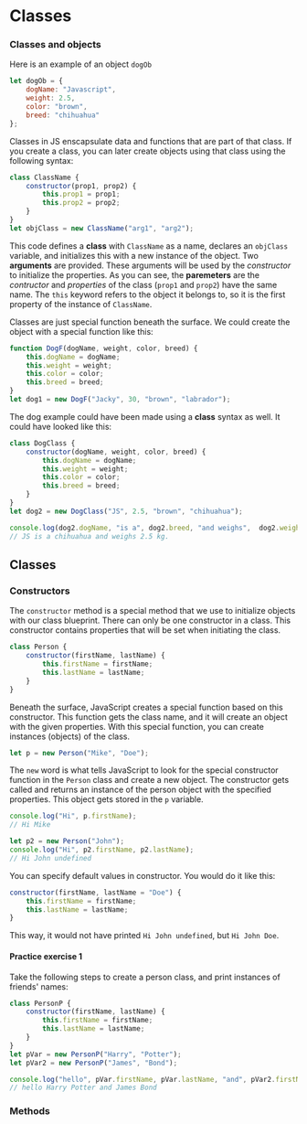 # Classes
### Classes and objects
Here is an example of an object `dogOb`
```js
let dogOb = {
    dogName: "Javascript",
    weight: 2.5,
    color: "brown",
    breed: "chihuahua"
};
```

Classes in JS enscapsulate data and functions that are part of that class. If you create a class, you can later create objects using that class using the following syntax:
```js
class ClassName {
    constructor(prop1, prop2) {
        this.prop1 = prop1;
        this.prop2 = prop2;
    }
}
let objClass = new ClassName("arg1", "arg2");
```
This code defines a **class** with `ClassName` as a name, declares an `objClass` variable, and initializes this with a new instance of the object.
Two **arguments** are provided. These arguments will be used by the *constructor* to initialize the properties. 
As you can see, the **paremeters** are the *contructor* and *properties* of the class (`prop1` and `prop2`) have the same name.
The `this` keyword refers to the object it belongs to, so it is the first property of the instance of `ClassName`.

Classes are just special function beneath the surface. We could create the object with a special function like this:
```js
function DogF(dogName, weight, color, breed) {
    this.dogName = dogName;
    this.weight = weight;
    this.color = color;
    this.breed = breed;
}
let dog1 = new DogF("Jacky", 30, "brown", "labrador");
```
The dog example could have been made using a **class** syntax as well. It could have looked like this:
```js
class DogClass {
    constructor(dogName, weight, color, breed) {
        this.dogName = dogName;
        this.weight = weight;
        this.color = color;
        this.breed = breed;
    }
}
let dog2 = new DogClass("JS", 2.5, "brown", "chihuahua");

console.log(dog2.dogName, "is a", dog2.breed, "and weighs",  dog2.weight, "kg.");
// JS is a chihuahua and weighs 2.5 kg.
```
## Classes
### Constructors
The `constructor` method is a special method that we use to initialize objects with our class blueprint. There can only be one constructor in a class. This constructor contains properties that will be set when initiating the class.
```js
class Person {
    constructor(firstName, lastName) {
        this.firstName = firstName;
        this.lastName = lastName;
    }
}
```
Beneath the surface, JavaScript creates a special function based on this constructor.
This function gets the class name, and it will create an object with the given properties. With this special function, you can create instances (objects) of the class.
```js
let p = new Person("Mike", "Doe");
```
The `new` word is what tells JavaScript to look for the special constructor function in the `Person` class and create a new object. The constructor gets called and returns an instance of the person object with the specified properties. This object gets stored in the `p` variable.
```js
console.log("Hi", p.firstName);
// Hi Mike

let p2 = new Person("John");
console.log("Hi", p2.firstName, p2.lastName);
// Hi John undefined
```
You can specify default values in constructor. You would do it like this:
```js
constructor(firstName, lastName = "Doe") {
    this.firstName = firstName;
    this.lastName = lastName;
}
```
This way, it would not have printed `Hi John undefined`, but `Hi John Doe`.

#### Practice exercise 1
Take the following steps to create a person class, and print instances of friends' names:
```js
class PersonP {
    constructor(firstName, lastName) {
        this.firstName = firstName;
        this.lastName = lastName;
    }
}
let pVar = new PersonP("Harry", "Potter");
let pVar2 = new PersonP("James", "Bond");

console.log("hello", pVar.firstName, pVar.lastName, "and", pVar2.firstName, pVar2.lastName);
// hello Harry Potter and James Bond
```

### Methods